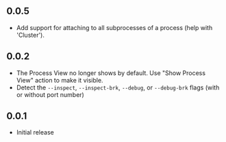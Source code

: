 ## 0.0.5
* Add support for attaching to all subprocesses of a process (help with 'Cluster').

## 0.0.2
* The Process View no longer shows by default. Use "Show Process View" action to make it visible.
* Detect the `--inspect`, `--inspect-brk`, `--debug`, or `--debug-brk` flags (with or without port number)

## 0.0.1
* Initial release
